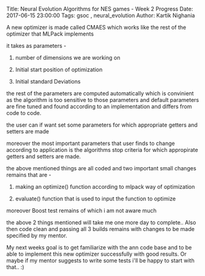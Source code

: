 Title: Neural Evolution Algorithms for NES games - Week 2 Progress
Date: 2017-06-15 23:00:00
Tags: gsoc , neural_evolution
Author: Kartik Nighania

A new optimizer is made called CMAES which works like the rest of the optimizer that MLPack implements

it takes as parameters -

1) number of dimensions we are working on 

2) Initial start position of optimization

3) Initial standard Deviations 


the rest of the parameters are computed automatically which is convinient as the algorithm is too sensitive
to those parameters and default parameters are fine tuned and found according to an implementation and 
differs from code to code.

the user can if want set some parameters for which appropriate getters and setters are made

moreover the most important parameters that user finds to change according to application is the
algorithms stop criteria for which appropirate getters and setters are made.

the above mentioned things are all coded and two important small changes remains that are -

1) making an optimize() function according to mlpack way of optimization

2) evaluate() function that is used to input the function to optimize


moreover Boost test remains of which i am not aware much 

the above 2 things mentioned will take me one more day to complete..
Also then code clean and passing all 3 builds remains with changes to be made specified by my mentor.

My next weeks goal is to get familiarize with the ann code base and to be able to implement this new optimizer successfully
with good results. Or maybe if my mentor suggests to write some tests i'll be happy to start with that.. :)